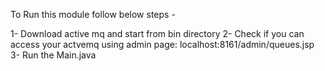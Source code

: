 To Run this module follow below steps -

1- Download active mq and start from bin directory
2- Check if you can access your actvemq using admin page: localhost:8161/admin/queues.jsp
3- Run the Main.java
